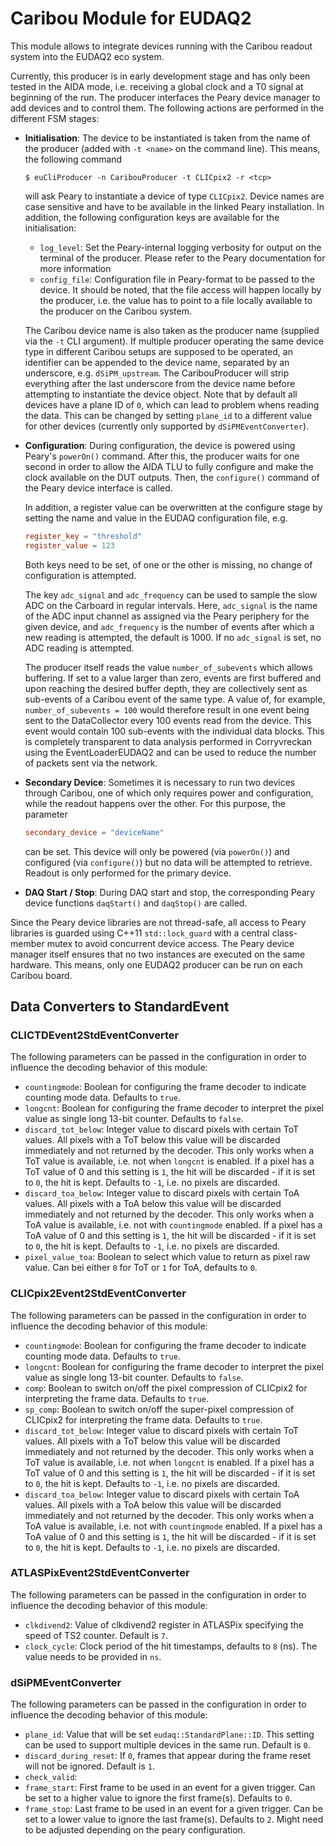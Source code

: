 # Caribou Module for EUDAQ2

This module allows to integrate devices running with the Caribou readout system into the EUDAQ2 eco system.

Currently, this producer is in early development stage and has only been tested in the AIDA mode, i.e. receiving a global clock and a T0 signal at beginning of the run.
The producer interfaces the Peary device manager to add devices and to control them. The following actions are performed in the different FSM stages:

* **Initialisation**: The device to be instantiated is taken from the name of the producer (added with `-t <name>` on the command line). This means, the following command

    ```
    $ euCliProducer -n CaribouProducer -t CLICpix2 -r <tcp>
    ```

    will ask Peary to instantiate a device of type `CLICpix2`. Device names are case sensitive and have to be available in the linked Peary installation.
    In addition, the following configuration keys are available for the initialisation:

    * `log_level`: Set the Peary-internal logging verbosity for output on the terminal of the producer. Please refer to the Peary documentation for more information
    * `config_file`: Configuration file in Peary-format to be passed to the device. It should be noted, that the file access will happen locally by the producer, i.e. the value has to point to a file locally available to the producer on the Caribou system.

    The Caribou device name is also taken as the producer name (supplied via the `-t` CLI argument). If multiple producer operating the same device type in different Caribou setups are supposed to be operated, an identifier can be appended to the device name, separated by an underscore, e.g. `dSiPM_upstream`. The CaribouProducer will strip everything after the last underscore from the device name before attempting to instantiate the device object.
    Note that by default all devices have a plane ID of `0`, which can lead to problem whens reading the data. This can be changed by setting `plane_id` to a different value for other devices (currently only supported by `dSiPMEventConverter`).

* **Configuration**: During configuration, the device is powered using Peary's `powerOn()` command. After this, the producer waits for one second in order to allow the AIDA TLU to fully configure and make the clock available on the DUT outputs. Then, the `configure()` command of the Peary device interface is called.

    In addition, a register value can be overwritten at the configure stage by setting the name and value in the EUDAQ configuration file, e.g.

    ```toml
    register_key = "threshold"
    register_value = 123
    ```

    Both keys need to be set, of one or the other is missing, no change of configuration is attempted.

    The key `adc_signal` and `adc_frequency` can be used to sample the slow ADC on the Carboard in regular intervals. Here, `adc_signal` is the name of the ADC input channel as assigned via the Peary periphery for the given device, and `adc_frequency` is the number of events after which a new reading is attempted, the default is 1000. If no `adc_signal` is set, no ADC reading is attempted. 

    The producer itself reads the value `number_of_subevents` which allows buffering. If set to a value larger than zero, events are first buffered and upon reaching the desired buffer depth, they are collectively sent as sub-events of a Caribou event of the same type.
    A value of, for example, `number_of_subevents = 100` would therefore result in one event being sent to the DataCollector every 100 events read from the device. This event would contain 100 sub-events with the individual data blocks. This is completely transparent to data analysis performed in Corryvreckan using the EventLoaderEUDAQ2 and can be used to reduce the number of packets sent via the network.

* **Secondary Device**: Sometimes it is necessary to run two devices through Caribou, one of which only requires power and configuration, while the readout happens over the other. For this purpose, the parameter

    ```toml
    secondary_device = "deviceName"
    ```

    can be set. This device will only be powered (via `powerOn()`) and configured (via `configure()`) but no data will be attempted to retrieve. Readout is only performed for the primary device.

* **DAQ Start / Stop**: During DAQ start and stop, the corresponding Peary device functions `daqStart()` and `daqStop()` are called.

Since the Peary device libraries are not thread-safe, all access to Peary libraries is guarded using C++11 `std::lock_guard` with a central class-member mutex to avoid concurrent device access. The Peary device manager itself ensures that no two instances are executed on the same hardware. This means, only one EUDAQ2 producer can be run on each Caribou board.


## Data Converters to StandardEvent

### CLICTDEvent2StdEventConverter

The following parameters can be passed in the configuration in order to influence the decoding behavior of this module:

* `countingmode`: Boolean for configuring the frame decoder to indicate counting mode data. Defaults to `true`.
* `longcnt`: Boolean for configuring the frame decoder to interpret the pixel value as single long 13-bit counter. Defaults to `false`.
* `discard_tot_below`: Integer value to discard pixels with certain ToT values. All pixels with a ToT below this value will be discarded immediately and not returned by the decoder. This only works when a ToT value is available, i.e. not when `longcnt` is enabled. If a pixel has a ToT value of 0 and this setting is `1`, the hit will be discarded - if it is set to `0`, the hit is kept. Defaults to `-1`, i.e. no pixels are discarded.
* `discard_toa_below`: Integer value to discard pixels with certain ToA values. All pixels with a ToA below this value will be discarded immediately and not returned by the decoder. This only works when a ToA value is available, i.e. not with `countingmode` enabled. If a pixel has a ToA value of 0 and this setting is `1`, the hit will be discarded - if it is set to `0`, the hit is kept. Defaults to `-1`, i.e. no pixels are discarded.
* `pixel_value_toa`: Boolean to select which value to return as pixel raw value. Can bei either `0` for ToT or `1` for ToA, defaults to `0`.

### CLICpix2Event2StdEventConverter

The following parameters can be passed in the configuration in order to influence the decoding behavior of this module:

* `countingmode`: Boolean for configuring the frame decoder to indicate counting mode data. Defaults to `true`.
* `longcnt`: Boolean for configuring the frame decoder to interpret the pixel value as single long 13-bit counter. Defaults to `false`.
* `comp`: Boolean to switch on/off the pixel compression of CLICpix2 for interpreting the frame data. Defaults to `true`.
* `sp_comp`: Boolean to switch on/off the super-pixel compression of CLICpix2 for interpreting the frame data. Defaults to `true`.
* `discard_tot_below`: Integer value to discard pixels with certain ToT values. All pixels with a ToT below this value will be discarded immediately and not returned by the decoder. This only works when a ToT value is available, i.e. not when `longcnt` is enabled. If a pixel has a ToT value of 0 and this setting is `1`, the hit will be discarded - if it is set to `0`, the hit is kept. Defaults to `-1`, i.e. no pixels are discarded.
* `discard_toa_below`: Integer value to discard pixels with certain ToA values. All pixels with a ToA below this value will be discarded immediately and not returned by the decoder. This only works when a ToA value is available, i.e. not with `countingmode` enabled. If a pixel has a ToA value of 0 and this setting is `1`, the hit will be discarded - if it is set to `0`, the hit is kept. Defaults to `-1`, i.e. no pixels are discarded.

### ATLASPixEvent2StdEventConverter

The following parameters can be passed in the configuration in order to influence the decoding behavior of this module:

* `clkdivend2`: Value of clkdivend2 register in ATLASPix specifying the speed of TS2 counter. Default is `7`.
* `clock_cycle`:  Clock period of the hit timestamps, defaults to `8` (ns). The value needs to be provided in `ns`.

### dSiPMEventConverter

The following parameters can be passed in the configuration in order to influence the decoding behavior of this module:

* `plane_id`: Value that will be set `eudaq::StandardPlane::ID`. This setting can be used to support multiple devices in the same run. Default is `0`.
* `discard_during_reset`: If `0`, frames that appear during the frame reset will not be ignored. Default is `1`.
* `check_valid`:
* `frame_start`: First frame to be used in an event for a given trigger. Can be set to a higher value to ignore the first frame(s). Defaults to `0`.
* `frame_stop`: Last frame to be used in an event for a given trigger. Can be set to a lower value to ignore the last frame(s). Defaults to `2`. Might need to be adjusted depending on the peary configuration.
